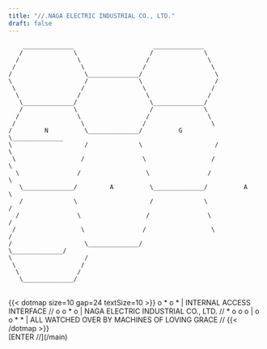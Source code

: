 ```yaml
---
title: "//.NAGA ELECTRIC INDUSTRIAL CO., LTD."
draft: false
---
```


```goat { .goat-small }
    ______________                      ______________
   /              \                    /              \
  /                \                  /                \
 /                  \                /                  \
/                    \______________/                    \
\                    /              \                    /
 \                  /                \                  /
  \                /                  \                /
   \______________/                    \______________/
   /              \                    /              \
  /                \                  /                \
 /                  \                /                  \
/         N          \______________/          G         \______________
\                    /              \                    /              \
 \                  /                \                  /                \
  \                /                  \                /                  \
   \______________/         A          \______________/          A         \
   /              \                    /              \                    /
  /                \                  /                \                  /
 /                  \                /                  \                /
/                    \______________/                    \______________/
\                    /
 \                  /
  \                /
   \______________/
```
<br>
{{< dotmap size=10 gap=24 textSize=10 >}}
o * o * | INTERNAL ACCESS INTERFACE //
o o * o | NAGA ELECTRIC INDUSTRIAL CO., LTD. //
* o o o |
o o * * | ALL WATCHED OVER BY MACHINES OF LOVING GRACE //
{{< /dotmap >}}
<br>
[ENTER //](/main)

